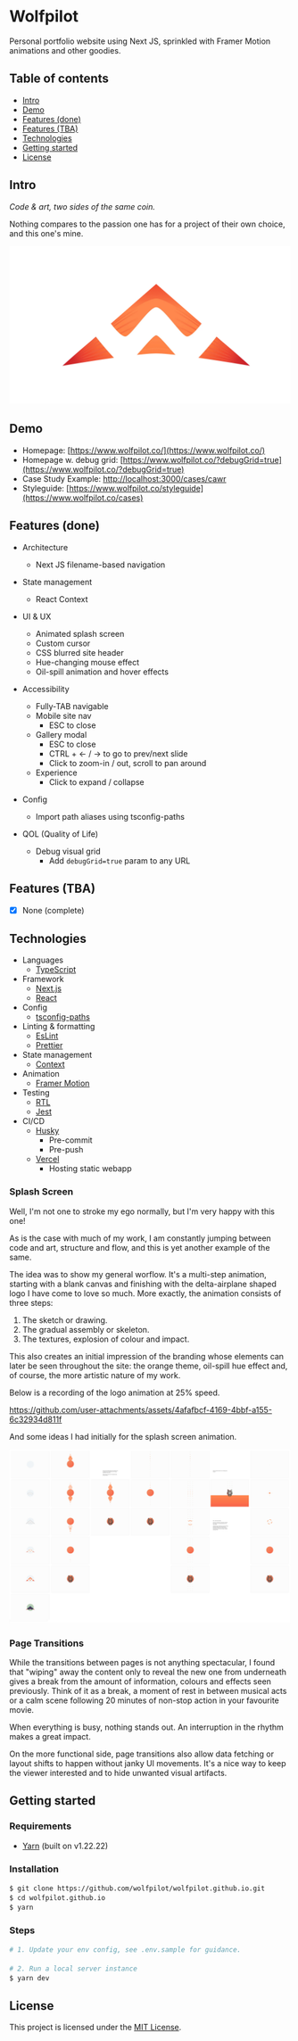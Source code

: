 # Wolfpilot

Personal portfolio website using Next JS, sprinkled with Framer Motion animations and other goodies.

## Table of contents

- [Intro](#intro)
- [Demo](#demo)
- [Features (done)](#features-done)
- [Features (TBA)](#features-tba)
- [Technologies](#technologies)
- [Getting started](#getting-started)
- [License](#license)

## Intro

_Code & art, two sides of the same coin._

Nothing compares to the passion one has for a project of their own choice, and this one's mine.

![screenshot](./docs/images/logo.webp)

## Demo

- Homepage: [https://www.wolfpilot.co/](https://www.wolfpilot.co/)
- Homepage w. debug grid: [https://www.wolfpilot.co/?debugGrid=true](https://www.wolfpilot.co/?debugGrid=true)
- Case Study Example: [http://localhost:3000/cases/cawr](http://localhost:3000/cases/cawr)
- Styleguide: [https://www.wolfpilot.co/styleguide](https://www.wolfpilot.co/cases)

## Features (done)

- Architecture

  - Next JS filename-based navigation

- State management

  - React Context

- UI & UX

  - Animated splash screen
  - Custom cursor
  - CSS blurred site header
  - Hue-changing mouse effect
  - Oil-spill animation and hover effects

- Accessibility

  - Fully-TAB navigable
  - Mobile site nav
    - ESC to close
  - Gallery modal
    - ESC to close
    - CTRL + <- / -> to go to prev/next slide
    - Click to zoom-in / out, scroll to pan around
  - Experience
    - Click to expand / collapse

- Config

  - Import path aliases using tsconfig-paths

- QOL (Quality of Life)

  - Debug visual grid
    - Add `debugGrid=true` param to any URL

## Features (TBA)

- [x] None (complete)

## Technologies

- Languages
  - [TypeScript](https://www.typescriptlang.org/)
- Framework
  - [Next.js](https://nextjs.org/)
  - [React](https://react.dev/)
- Config
  - [tsconfig-paths](https://www.npmjs.com/package/tsconfig-paths)
- Linting & formatting
  - [EsLint](https://eslint.org/)
  - [Prettier](https://prettier.io/)
- State management
  - [Context](https://react.dev/reference/react/createContext)
- Animation
  - [Framer Motion](https://www.framer.com/motion/)
- Testing
  - [RTL](https://testing-library.com/)
  - [Jest](https://jestjs.io/)
- CI/CD
  - [Husky](https://www.npmjs.com/package/husky)
    - Pre-commit
    - Pre-push
  - [Vercel](https://vercel.com/)
    - Hosting static webapp

### Splash Screen

Well, I'm not one to stroke my ego normally, but I'm very happy with this one!

As is the case with much of my work, I am constantly jumping between code and art, structure and flow, and this is yet another example of the same.

The idea was to show my general worflow. It's a multi-step animation, starting with a blank canvas and finishing with the delta-airplane shaped logo I have come to love so much. More exactly, the animation consists of three steps:

1. The sketch or drawing.
2. The gradual assembly or skeleton.
3. The textures, explosion of colour and impact.

This also creates an initial impression of the branding whose elements can later be seen throughout the site: the orange theme, oil-spill hue effect and, of course, the more artistic nature of my work.

Below is a recording of the logo animation at 25% speed.

https://github.com/user-attachments/assets/4afafbcf-4169-4bbf-a155-6c32934d811f

And some ideas I had initially for the splash screen animation.

![screenshot](./docs/images/splash-screen-anim.jpg)

### Page Transitions

While the transitions between pages is not anything spectacular, I found that "wiping" away the content only to reveal the new one from underneath gives a break from the amount of information, colours and effects seen previously. Think of it as a break, a moment of rest in between musical acts or a calm scene following 20 minutes of non-stop action in your favourite movie.

When everything is busy, nothing stands out. An interruption in the rhythm makes a great impact.

On the more functional side, page transitions also allow data fetching or layout shifts to happen without janky UI movements. It's a nice way to keep the viewer interested and to hide unwanted visual artifacts.

## Getting started

### Requirements

- [Yarn](https://yarnpkg.com/) (built on v1.22.22)

### Installation

```bash
$ git clone https://github.com/wolfpilot/wolfpilot.github.io.git
$ cd wolfpilot.github.io
$ yarn
```

### Steps

```bash
# 1. Update your env config, see .env.sample for guidance.

# 2. Run a local server instance
$ yarn dev
```

## License

This project is licensed under the [MIT License](LICENSE).
